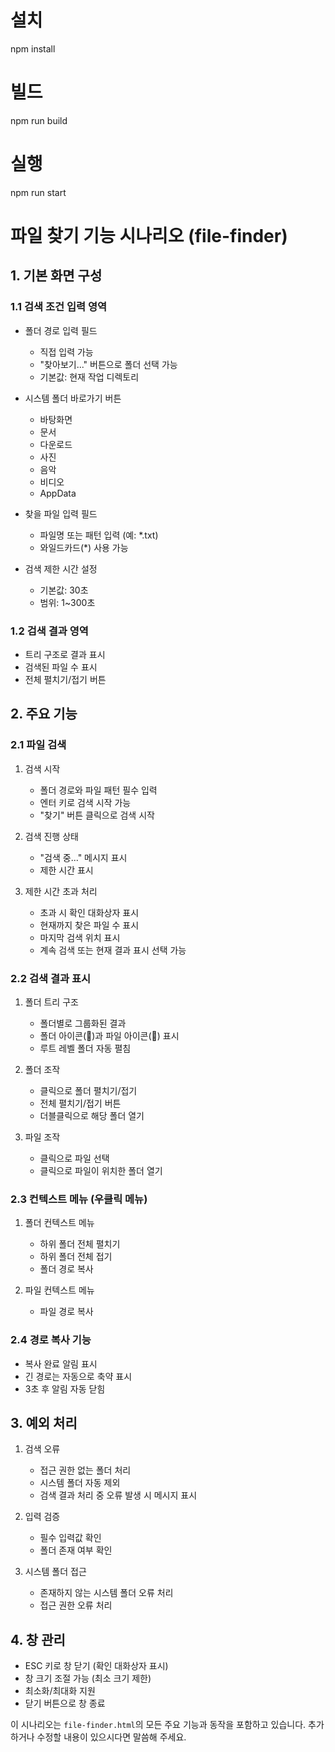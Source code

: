 # 설치

npm install

# 빌드

npm run build

# 실행

npm run start

# 파일 찾기 기능 시나리오 (file-finder)

## 1. 기본 화면 구성

### 1.1 검색 조건 입력 영역

-   폴더 경로 입력 필드

    -   직접 입력 가능
    -   "찾아보기..." 버튼으로 폴더 선택 가능
    -   기본값: 현재 작업 디렉토리

-   시스템 폴더 바로가기 버튼

    -   바탕화면
    -   문서
    -   다운로드
    -   사진
    -   음악
    -   비디오
    -   AppData

-   찾을 파일 입력 필드

    -   파일명 또는 패턴 입력 (예: \*.txt)
    -   와일드카드(\*) 사용 가능

-   검색 제한 시간 설정
    -   기본값: 30초
    -   범위: 1~300초

### 1.2 검색 결과 영역

-   트리 구조로 결과 표시
-   검색된 파일 수 표시
-   전체 펼치기/접기 버튼

## 2. 주요 기능

### 2.1 파일 검색

1. 검색 시작

    - 폴더 경로와 파일 패턴 필수 입력
    - 엔터 키로 검색 시작 가능
    - "찾기" 버튼 클릭으로 검색 시작

2. 검색 진행 상태

    - "검색 중..." 메시지 표시
    - 제한 시간 표시

3. 제한 시간 초과 처리
    - 초과 시 확인 대화상자 표시
    - 현재까지 찾은 파일 수 표시
    - 마지막 검색 위치 표시
    - 계속 검색 또는 현재 결과 표시 선택 가능

### 2.2 검색 결과 표시

1. 폴더 트리 구조

    - 폴더별로 그룹화된 결과
    - 폴더 아이콘(📁)과 파일 아이콘(📄) 표시
    - 루트 레벨 폴더 자동 펼침

2. 폴더 조작

    - 클릭으로 폴더 펼치기/접기
    - 전체 펼치기/접기 버튼
    - 더블클릭으로 해당 폴더 열기

3. 파일 조작
    - 클릭으로 파일 선택
    - 클릭으로 파일이 위치한 폴더 열기

### 2.3 컨텍스트 메뉴 (우클릭 메뉴)

1. 폴더 컨텍스트 메뉴

    - 하위 폴더 전체 펼치기
    - 하위 폴더 전체 접기
    - 폴더 경로 복사

2. 파일 컨텍스트 메뉴
    - 파일 경로 복사

### 2.4 경로 복사 기능

-   복사 완료 알림 표시
-   긴 경로는 자동으로 축약 표시
-   3초 후 알림 자동 닫힘

## 3. 예외 처리

1. 검색 오류

    - 접근 권한 없는 폴더 처리
    - 시스템 폴더 자동 제외
    - 검색 결과 처리 중 오류 발생 시 메시지 표시

2. 입력 검증

    - 필수 입력값 확인
    - 폴더 존재 여부 확인

3. 시스템 폴더 접근
    - 존재하지 않는 시스템 폴더 오류 처리
    - 접근 권한 오류 처리

## 4. 창 관리

-   ESC 키로 창 닫기 (확인 대화상자 표시)
-   창 크기 조절 가능 (최소 크기 제한)
-   최소화/최대화 지원
-   닫기 버튼으로 창 종료

이 시나리오는 `file-finder.html`의 모든 주요 기능과 동작을 포함하고 있습니다. 추가하거나 수정할 내용이 있으시다면 말씀해 주세요.
